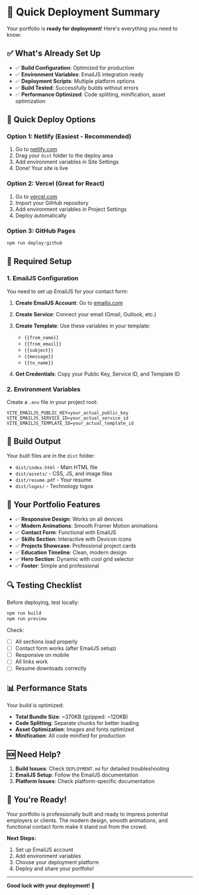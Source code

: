 # 🎯 Quick Deployment Summary

Your portfolio is **ready for deployment**! Here's everything you need to know:

## ✅ What's Already Set Up

- ✅ **Build Configuration**: Optimized for production
- ✅ **Environment Variables**: EmailJS integration ready
- ✅ **Deployment Scripts**: Multiple platform options
- ✅ **Build Tested**: Successfully builds without errors
- ✅ **Performance Optimized**: Code splitting, minification, asset optimization

## 🚀 Quick Deploy Options

### Option 1: Netlify (Easiest - Recommended)
1. Go to [netlify.com](https://netlify.com)
2. Drag your `dist` folder to the deploy area
3. Add environment variables in Site Settings
4. Done! Your site is live

### Option 2: Vercel (Great for React)
1. Go to [vercel.com](https://vercel.com)
2. Import your GitHub repository
3. Add environment variables in Project Settings
4. Deploy automatically

### Option 3: GitHub Pages
```bash
npm run deploy:github
```

## 🔧 Required Setup

### 1. EmailJS Configuration
You need to set up EmailJS for your contact form:

1. **Create EmailJS Account**: Go to [emailjs.com](https://emailjs.com)
2. **Create Service**: Connect your email (Gmail, Outlook, etc.)
3. **Create Template**: Use these variables in your template:
   - `{{from_name}}`
   - `{{from_email}}`
   - `{{subject}}`
   - `{{message}}`
   - `{{to_name}}`

4. **Get Credentials**: Copy your Public Key, Service ID, and Template ID

### 2. Environment Variables
Create a `.env` file in your project root:
```env
VITE_EMAILJS_PUBLIC_KEY=your_actual_public_key
VITE_EMAILJS_SERVICE_ID=your_actual_service_id
VITE_EMAILJS_TEMPLATE_ID=your_actual_template_id
```

## 📁 Build Output
Your built files are in the `dist` folder:
- `dist/index.html` - Main HTML file
- `dist/assets/` - CSS, JS, and image files
- `dist/resume.pdf` - Your resume
- `dist/logos/` - Technology logos

## 🎨 Your Portfolio Features

- ✅ **Responsive Design**: Works on all devices
- ✅ **Modern Animations**: Smooth Framer Motion animations
- ✅ **Contact Form**: Functional with EmailJS
- ✅ **Skills Section**: Interactive with Devicon icons
- ✅ **Projects Showcase**: Professional project cards
- ✅ **Education Timeline**: Clean, modern design
- ✅ **Hero Section**: Dynamic with cool grid selector
- ✅ **Footer**: Simple and professional

## 🔍 Testing Checklist

Before deploying, test locally:
```bash
npm run build
npm run preview
```

Check:
- [ ] All sections load properly
- [ ] Contact form works (after EmailJS setup)
- [ ] Responsive on mobile
- [ ] All links work
- [ ] Resume downloads correctly

## 📊 Performance Stats

Your build is optimized:
- **Total Bundle Size**: ~370KB (gzipped: ~120KB)
- **Code Splitting**: Separate chunks for better loading
- **Asset Optimization**: Images and fonts optimized
- **Minification**: All code minified for production

## 🆘 Need Help?

1. **Build Issues**: Check `DEPLOYMENT.md` for detailed troubleshooting
2. **EmailJS Setup**: Follow the EmailJS documentation
3. **Platform Issues**: Check platform-specific documentation

## 🎉 You're Ready!

Your portfolio is professionally built and ready to impress potential employers or clients. The modern design, smooth animations, and functional contact form make it stand out from the crowd.

**Next Steps:**
1. Set up EmailJS account
2. Add environment variables
3. Choose your deployment platform
4. Deploy and share your portfolio!

---

**Good luck with your deployment! 🚀**
